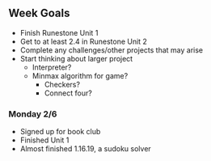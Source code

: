 ## Week Goals
 - Finish Runestone Unit 1
 - Get to at least 2.4 in Runestone Unit 2
 - Complete any challenges/other projects that may arise
 - Start thinking about larger project
   - Interpreter?
   - Minmax algorithm for game?
     - Checkers?
     - Connect four?

### Monday 2/6
 - Signed up for book club
 - Finished Unit 1
 - Almost finished 1.16.19, a sudoku solver